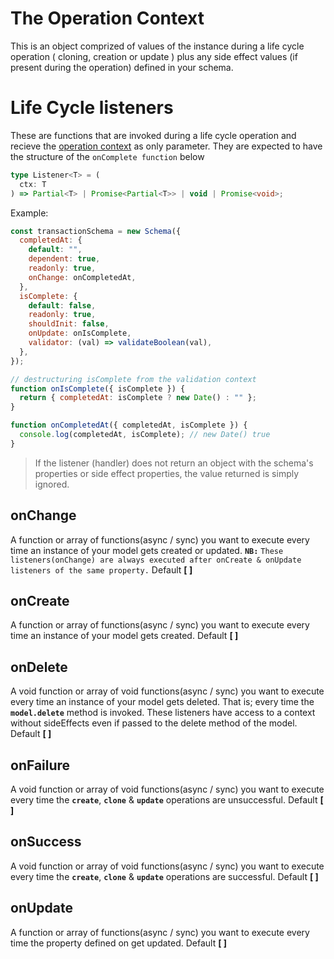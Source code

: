 # The Operation Context

This is an object comprized of values of the instance during a life cycle operation ( cloning, creation or update ) plus any side effect values (if present during the operation) defined in your schema.

# Life Cycle listeners

These are functions that are invoked during a life cycle operation and recieve the [operation context](#the-operation-context) as only parameter. They are expected to have the structure of the `onComplete function` below

```ts
type Listener<T> = (
  ctx: T
) => Partial<T> | Promise<Partial<T>> | void | Promise<void>;
```

Example:

```js
const transactionSchema = new Schema({
  completedAt: {
    default: "",
    dependent: true,
    readonly: true,
    onChange: onCompletedAt,
  },
  isComplete: {
    default: false,
    readonly: true,
    shouldInit: false,
    onUpdate: onIsComplete,
    validator: (val) => validateBoolean(val),
  },
});

// destructuring isComplete from the validation context
function onIsComplete({ isComplete }) {
  return { completedAt: isComplete ? new Date() : "" };
}

function onCompletedAt({ completedAt, isComplete }) {
  console.log(completedAt, isComplete); // new Date() true
}
```

> If the listener (handler) does not return an object with the schema's properties or side effect properties, the value returned is simply ignored.

## onChange

A function or array of functions(async / sync) you want to execute every time an instance of your model gets created or updated. **`NB:`** `These listeners(onChange) are always executed after onCreate & onUpdate listeners of the same property.` Default **[ ]**

## onCreate

A function or array of functions(async / sync) you want to execute every time an instance of your model gets created. Default **[ ]**

## onDelete

A void function or array of void functions(async / sync) you want to execute every time an instance of your model gets deleted. That is; every time the **`model.delete`** method is invoked. These listeners have access to a context without sideEffects even if passed to the delete method of the model. Default **[ ]**

## onFailure

A void function or array of void functions(async / sync) you want to execute every time the **`create`**, **`clone`** & **`update`** operations are unsuccessful. Default **[ ]**

## onSuccess

A void function or array of void functions(async / sync) you want to execute every time the **`create`**, **`clone`** & **`update`** operations are successful. Default **[ ]**

## onUpdate

A function or array of functions(async / sync) you want to execute every time the property defined on get updated. Default **[ ]**

